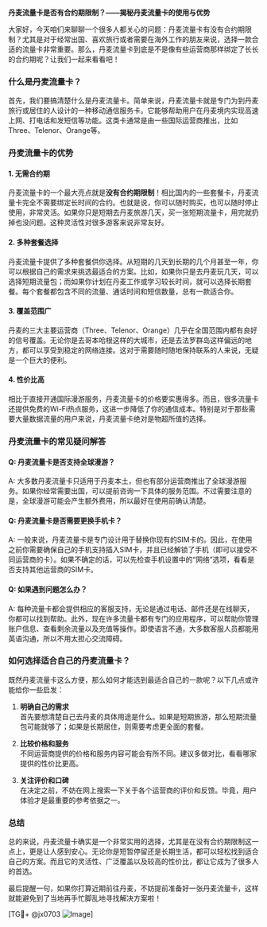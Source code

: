 **丹麦流量卡是否有合约期限制？——揭秘丹麦流量卡的使用与优势**

大家好，今天咱们来聊聊一个很多人都关心的问题：丹麦流量卡有没有合约期限制？尤其是对于经常出国、喜欢旅行或者需要在海外工作的朋友来说，选择一款合适的流量卡非常重要。那么，丹麦流量卡到底是不是像有些运营商那样绑定了长长的合约期呢？让我们一起来看看吧！

### 什么是丹麦流量卡？

首先，我们要搞清楚什么是丹麦流量卡。简单来说，丹麦流量卡就是专门为到丹麦旅行或居住的人设计的一种移动通信服务卡。它能够帮助用户在丹麦境内实现高速上网、打电话和发短信等功能。这类卡通常是由一些国际运营商推出，比如Three、Telenor、Orange等。

### 丹麦流量卡的优势

#### 1. **无需合约期**
丹麦流量卡的一个最大亮点就是**没有合约期限制**！相比国内的一些套餐卡，丹麦流量卡完全不需要绑定长时间的合约。也就是说，你可以随时购买，也可以随时停止使用，非常灵活。如果你只是短期去丹麦旅游几天，买一张短期流量卡，用完就扔掉也没问题。这种灵活性对很多游客来说非常友好。

#### 2. **多种套餐选择**
丹麦流量卡提供了多种套餐供你选择。从短期的几天到长期的几个月甚至一年，你可以根据自己的需求来挑选最适合的方案。比如，如果你只是去丹麦玩几天，可以选择短期流量包；而如果你计划在丹麦工作或学习较长时间，就可以选择长期套餐。每个套餐都包含不同的流量、通话时间和短信数量，总有一款适合你。

#### 3. **覆盖范围广**
丹麦的三大主要运营商（Three、Telenor、Orange）几乎在全国范围内都有良好的信号覆盖。无论你是去哥本哈根这样的大城市，还是去法罗群岛这样偏远的地方，都可以享受到稳定的网络连接。这对于需要随时随地保持联系的人来说，无疑是一个巨大的便利。

#### 4. **性价比高**
相比于直接开通国际漫游服务，丹麦流量卡的价格要实惠得多。而且，很多流量卡还提供免费的Wi-Fi热点服务，这进一步降低了你的通信成本。特别是对于那些需要大量数据流量的用户来说，丹麦流量卡绝对是物超所值的选择。

### 丹麦流量卡的常见疑问解答

#### Q: 丹麦流量卡是否支持全球漫游？
A: 大多数丹麦流量卡只适用于丹麦本土，但也有部分运营商推出了全球漫游服务。如果你经常需要出国，可以提前咨询一下具体的服务范围。不过需要注意的是，全球漫游可能会产生额外费用，所以最好在使用前确认清楚。

#### Q: 丹麦流量卡是否需要更换手机卡？
A: 一般来说，丹麦流量卡是专门设计用于替换你现有的SIM卡的。因此，在使用之前你需要确保自己的手机支持插入SIM卡，并且已经解锁了手机（即可以接受不同运营商的卡）。如果不确定的话，可以先检查手机设置中的“网络”选项，看看是否支持其他运营商的SIM卡。

#### Q: 如果遇到问题怎么办？
A: 每种流量卡都会提供相应的客服支持，无论是通过电话、邮件还是在线聊天，你都可以找到帮助。此外，现在许多流量卡都有专门的应用程序，可以帮助你管理账户信息、查看剩余流量以及充值等操作。即使语言不通，大多数客服人员都能用英语沟通，所以不用太担心交流障碍。

### 如何选择适合自己的丹麦流量卡？

既然丹麦流量卡这么方便，那么如何才能选到最适合自己的一款呢？以下几点或许能给你一些启发：

1. **明确自己的需求**  
   首先要想清楚自己去丹麦的具体用途是什么。如果是短期旅游，那么短期流量包可能就够了；如果是长期居住，则需要考虑更全面的套餐。

2. **比较价格和服务**  
   不同运营商提供的价格和服务内容可能会有所不同。建议多做对比，看看哪家提供的性价比更高。

3. **关注评价和口碑**  
   在决定之前，不妨在网上搜索一下关于各个运营商的评价和反馈。毕竟，用户体验才是最重要的参考依据之一。

### 总结

总的来说，丹麦流量卡确实是一个非常实用的选择，尤其是在没有合约期限制这一点上，更是让人感到安心。无论你是短暂停留还是长期生活，都可以轻松找到适合自己的方案。而且它的灵活性、广泛覆盖以及较高的性价比，都让它成为了很多人的首选。

最后提醒一句，如果你打算近期前往丹麦，不妨提前准备好一张丹麦流量卡，这样就能避免到了当地再手忙脚乱地寻找解决方案啦！

[TG💪+ @jx0703 ![Image](https://github.com/user-attachments/assets/dbca1d08-cadb-493c-b0ec-ad6f7a83f270)]
